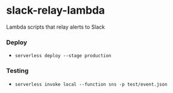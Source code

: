 # slack-relay-lambda

Lambda scripts that relay alerts to Slack

### Deploy
* `serverless deploy --stage production`

### Testing
* `serverless invoke local --function sns -p test/event.json`
